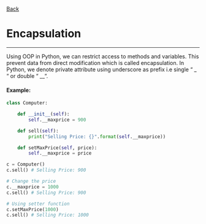 [Back](/main/oop.md)

# Encapsulation
---

Using OOP in Python, we can restrict access to methods and variables. This prevent data from direct modification which is called encapsulation. In Python, we denote private attribute using underscore as prefix i.e single “ _ “ or double “ __“.

#### Example:
```python
class Computer:

    def __init__(self):
        self.__maxprice = 900

    def sell(self):
        print("Selling Price: {}".format(self.__maxprice))

    def setMaxPrice(self, price):
        self.__maxprice = price

c = Computer()
c.sell() # Selling Price: 900

# Change the price
c.__maxprice = 1000
c.sell() # Selling Price: 900

# Using setter function
c.setMaxPrice(1000)
c.sell() # Selling Price: 1000
```
